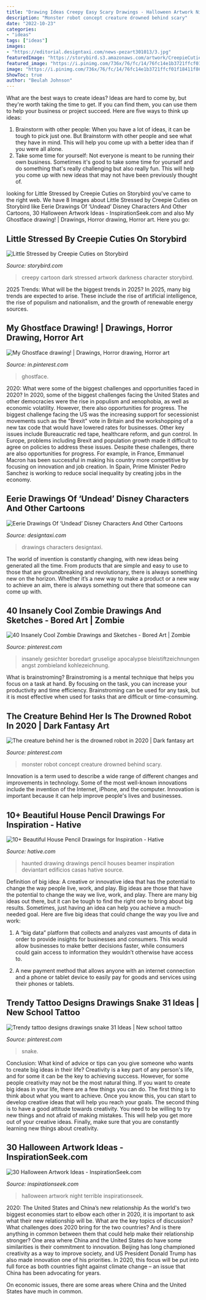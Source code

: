 ```yaml
---
title: "Drawing Ideas Creepy Easy Scary Drawings - Halloween Artwork Night Terrible Inspirationseek"
description: "Monster robot concept creature drowned behind scary"
date: "2022-10-23"
categories:
- "ideas"
tags: ["ideas"]
images:
- "https://editorial.designtaxi.com/news-pezart301013/3.jpg"
featuredImage: "https://storybird.s3.amazonaws.com/artwork/CreepieCuties/portrait/little-stressed.jpeg"
featured_image: "https://i.pinimg.com/736x/76/fc/14/76fc14e1b3721ffcf01f18411f860fb9.jpg"
image: "https://i.pinimg.com/736x/76/fc/14/76fc14e1b3721ffcf01f18411f860fb9.jpg"
ShowToc: true
author: "Beulah Johnson"
---
```



What are the best ways to create ideas?
Ideas are hard to come by, but they're worth taking the time to get. If you can find them, you can use them to help your business or project succeed. Here are five ways to think up ideas: 
1. Brainstorm with other people: When you have a lot of ideas, it can be tough to pick just one. But Brainstorm with other people and see what they have in mind. This will help you come up with a better idea than if you were all alone. 
2. Take some time for yourself: Not everyone is meant to be running their own business. Sometimes it's good to take some time for yourself and do something that's really challenging but also really fun. This will help you come up with new ideas that may not have been previously thought of. 

	

		
looking for Little Stressed by Creepie Cuties on Storybird you've came to the right web. We have 8 Images about Little Stressed by Creepie Cuties on Storybird like Eerie Drawings Of ‘Undead’ Disney Characters And Other Cartoons, 30 Halloween Artwork Ideas - InspirationSeek.com and also My Ghostface drawing! | Drawings, Horror drawing, Horror art. Here you go:
		
    
## Little Stressed By Creepie Cuties On Storybird

<img loading=lazy src="https://storybird.s3.amazonaws.com/artwork/CreepieCuties/portrait/little-stressed.jpeg" onerror="this.onerror=null;this.src='https://tse4.mm.bing.net/th?id=OIP.YBbcpfPxDKDIv4VcsYAidwHaKB&amp;pid=15.1';" alt="Little Stressed by Creepie Cuties on Storybird">

_Source: storybird.com_

>creepy cartoon dark stressed artwork darkness character storybird. 

	

2025 Trends: What will be the biggest trends in 2025?
In 2025, many big trends are expected to arise. These include the rise of artificial intelligence, the rise of populism and nationalism, and the growth of renewable energy sources.

    
## My Ghostface Drawing! | Drawings, Horror Drawing, Horror Art

<img loading=lazy src="https://i.pinimg.com/736x/54/23/8b/54238b2fa3d37079c46d9b47e58f5fe8--sketching.jpg" onerror="this.onerror=null;this.src='https://tse3.mm.bing.net/th?id=OIP.MmnHq52Soe-bzcXfNk_lWwHaJ4&amp;pid=15.1';" alt="My Ghostface drawing! | Drawings, Horror drawing, Horror art">

_Source: in.pinterest.com_

>ghostface. 

	

2020: What were some of the biggest challenges and opportunities faced in 2020?
In 2020, some of the biggest challenges facing the United States and other democracies were the rise in populism and xenophobia, as well as economic volatility. However, there also opportunities for progress. The biggest challenge facing the US was the increasing support for secessionist movements such as the "Brexit" vote in Britain and the workshopping of a new tax code that would have lowered rates for businesses. Other key issues include Bureaucratic red tape, healthcare reform, and gun control. In Europe, problems including Brexit and population growth made it difficult to agree on policies to address these issues. Despite these challenges, there are also opportunities for progress. For example, in France, Emmanuel Macron has been successful in making his country more competitive by focusing on innovation and job creation. In Spain, Prime Minister Pedro Sanchez is working to reduce social inequality by creating jobs in the economy.

    
## Eerie Drawings Of ‘Undead’ Disney Characters And Other Cartoons

<img loading=lazy src="https://editorial.designtaxi.com/news-pezart301013/3.jpg" onerror="this.onerror=null;this.src='https://tse3.mm.bing.net/th?id=OIP.KyTLa_wbwE1oyJ4CsGdpZAHaFj&amp;pid=15.1';" alt="Eerie Drawings Of ‘Undead’ Disney Characters And Other Cartoons">

_Source: designtaxi.com_

>drawings characters designtaxi. 

	

The world of invention is constantly changing, with new ideas being generated all the time. From products that are simple and easy to use to those that are groundbreaking and revolutionary, there is always something new on the horizon. Whether it’s a new way to make a product or a new way to achieve an aim, there is always something out there that someone can come up with.

    
## 40 Insanely Cool Zombie Drawings And Sketches - Bored Art | Zombie

<img loading=lazy src="https://i.pinimg.com/736x/76/fc/14/76fc14e1b3721ffcf01f18411f860fb9.jpg" onerror="this.onerror=null;this.src='https://tse3.mm.bing.net/th?id=OIP.psZrinVL6HrdMgIE__1DlAHaLH&amp;pid=15.1';" alt="40 Insanely Cool Zombie Drawings and Sketches - Bored Art | Zombie">

_Source: pinterest.com_

>insanely gesichter boredart gruselige apocalypse bleistiftzeichnungen angst zombieland kohlezeichnung. 

	

What is brainstroming? Brainstroming is a mental technique that helps you focus on a task at hand. By focusing on the task, you can increase your productivity and time efficiency. Brainstroming can be used for any task, but it is most effective when used for tasks that are difficult or time-consuming.

    
## The Creature Behind Her Is The Drowned Robot In 2020 | Dark Fantasy Art

<img loading=lazy src="https://i.pinimg.com/736x/10/c0/1c/10c01ceee27771ec209973feeb9d8ec7.jpg" onerror="this.onerror=null;this.src='https://tse4.mm.bing.net/th?id=OIP.21HcYl9d2LB8a04Hulp0qgHaOz&amp;pid=15.1';" alt="The creature behind her is the drowned robot in 2020 | Dark fantasy art">

_Source: pinterest.com_

>monster robot concept creature drowned behind scary. 

	

Innovation is a term used to describe a wide range of different changes and improvements in technology. Some of the most well-known innovations include the invention of the Internet, iPhone, and the computer. Innovation is important because it can help improve people's lives and businesses.

    
## 10+ Beautiful House Pencil Drawings For Inspiration - Hative

<img loading=lazy src="https://hative.com/wp-content/uploads/2013/09/house-drawings/house-drawing-5.jpg" onerror="this.onerror=null;this.src='https://tse4.mm.bing.net/th?id=OIP.ZFq_fiXt2He-kbmCP-nw8gHaFi&amp;pid=15.1';" alt="10+ Beautiful House Pencil Drawings for Inspiration - Hative">

_Source: hative.com_

>haunted drawing drawings pencil houses beamer inspiration deviantart edificios casas hative source. 

	

Definition of big idea: A creative or innovative idea that has the potential to change the way people live, work, and play.
Big ideas are those that have the potential to change the way we live, work, and play. There are many big ideas out there, but it can be tough to find the right one to bring about big results. Sometimes, just having an idea can help you achieve a much-needed goal. Here are five big ideas that could change the way you live and work: 
1. A “big data” platform that collects and analyzes vast amounts of data in order to provide insights for businesses and consumers. This would allow businesses to make better decisions faster, while consumers could gain access to information they wouldn’t otherwise have access to.

2. A new payment method that allows anyone with an internet connection and a phone or tablet device to easily pay for goods and services using their phones or tablets.

    
## Trendy Tattoo Designs Drawings Snake 31 Ideas | New School Tattoo

<img loading=lazy src="https://i.pinimg.com/736x/52/9c/91/529c910c17cabedcc39d7dbcb67a98c6.jpg" onerror="this.onerror=null;this.src='https://tse3.mm.bing.net/th?id=OIP.gwSjW1p-Z2z3w894jRV-kwAAAA&amp;pid=15.1';" alt="Trendy tattoo designs drawings snake 31 Ideas | New school tattoo">

_Source: pinterest.com_

>snake. 

	

Conclusion: What kind of advice or tips can you give someone who wants to create big ideas in their life?
Creativity is a key part of any person's life, and for some it can be the key to achieving success. However, for some people creativity may not be the most natural thing. If you want to create big ideas in your life, there are a few things you can do. The first thing is to think about what you want to achieve. Once you know this, you can start to develop creative ideas that will help you reach your goals. The second thing is to have a good attitude towards creativity. You need to be willing to try new things and not afraid of making mistakes. This will help you get more out of your creative ideas. Finally, make sure that you are constantly learning new things about creativity.

    
## 30 Halloween Artwork Ideas - InspirationSeek.com

<img loading=lazy src="https://inspirationseek.com/wp-content/uploads/2017/09/Halloween-Artwork-of-Terrible-Night.jpg" onerror="this.onerror=null;this.src='https://tse2.mm.bing.net/th?id=OIP.SJY-dmCzAbGQEEkHrahQdgHaKI&amp;pid=15.1';" alt="30 Halloween Artwork Ideas - InspirationSeek.com">

_Source: inspirationseek.com_

>halloween artwork night terrible inspirationseek. 

	

2020: The United States and China’s new relationship
As the world's two biggest economies start to elbow each other in 2020, it is important to ask what their new relationship will be. What are the key topics of discussion? What challenges does 2020 bring for the two countries? And is there anything in common between them that could help make their relationship stronger?
One area where China and the United States do have some similarities is their commitment to innovation. Beijing has long championed creativity as a way to improve society, and US President Donald Trump has also made innovation one of his priorities. In 2020, this focus will be put into full force as both countries fight against climate change – an issue that China has been advocating for years.

On economic issues, there are some areas where China and the United States have much in common.

